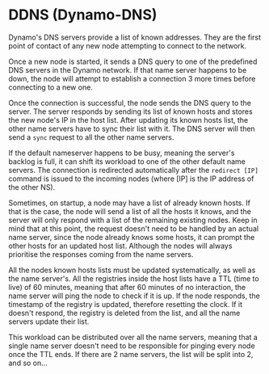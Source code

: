 # DDNS (Dynamo-DNS)

Dynamo's DNS servers provide a list of known addresses.
They are the first point of contact of any new node attempting
to connect to the network.
 
Once a new node is started, it sends a DNS query to one of the
predefined DNS servers in the Dynamo network. If that name server
happens to be down, the node will attempt to establish a connection
3 more times before connecting to a new one.

Once the connection is successful, the node sends the DNS query to
the server. The server responds by sending its list of known hosts
and stores the new node's IP in the host list.
After updating its known hosts list, the other name servers have to sync
their list with it. The DNS server will then send a `sync` request to all
the other name servers.

If the default nameserver happens to be busy, meaning the server's backlog
is full, it can shift its workload to one of the other default name servers.
The connection is redirected automatically after the `redirect [IP]` command
is issued to the incoming nodes (where [IP] is the IP address of the other NS).

Sometimes, on startup, a node may have a list of already known hosts. If that is
the case, the node will send a list of all the hosts it knows, and the server will
only respond with a list of the remaining existing nodes. Keep in mind that at this
point, the request doesn't need to be handled by an actual name server, since the
node already knows some hosts, it can prompt the other hosts for an updated host list.
Although the nodes will always prioritise the responses coming from the name servers.

All the nodes known hosts lists must be updated systematically, as well as the name
server's. All the registries inside the host lists have a TTL (time to live) of 60
minutes, meaning that after 60 minutes of no interaction, the name server will ping
the node to check if it is up. If the node responds, the timestamp of the registry is
updated, therefore resetting the clock. If it doesn't respond, the registry is deleted
from the list, and all the name servers update their list.

This workload can be distributed over all the name servers, meaning that a single name
server doesn't need to be responsible for pinging every node once the TTL ends. If there
are 2 name servers, the list will be split into 2, and so on...